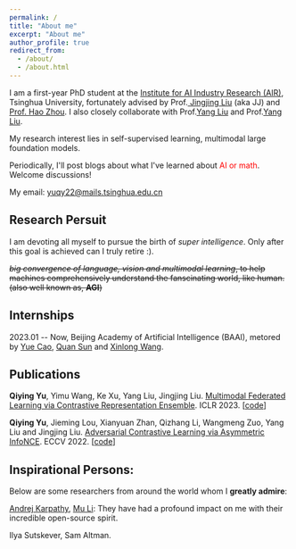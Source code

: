 ```yaml
---
permalink: /
title: "About me"
excerpt: "About me"
author_profile: true
redirect_from: 
  - /about/
  - /about.html
---
```


I am a first-year PhD student at the [Institute for AI Industry Research (AIR)](https://air.tsinghua.edu.cn), Tsinghua University, fortunately advised by Prof.[ Jingjing Liu](https://air.tsinghua.edu.cn/info/1046/1201.htm) (aka JJ) and [Prof. Hao Zhou](https://zhouh.github.io). I also closely collaborate with Prof.[Yang Liu](https://air.tsinghua.edu.cn/info/1046/1204.htm) and Prof.[Yang Liu](https://air.tsinghua.edu.cn/info/1046/1198.htm).

My research interest lies in self-supervised learning, multimodal large foundation models.

Periodically, I'll post blogs about what I've learned about <font color='red'>AI or math</font>. Welcome discussions!

My email: yuqy22@mails.tsinghua.edu.cn

## Research Persuit

I am devoting all myself to pursue the birth of *super intelligence*. Only after this goal is achieved can I truly retire :).

~~*big convergence of language, vision and multimodal learning*, to help machines comprehensively understand the fanscinating world, like human. (also well known as, **AGI**)~~

## Internships

2023.01 -- Now, Beijing Academy of Artificial Intelligence (BAAI), metored by [Yue Cao](http://yue-cao.me), [Quan Sun](https://github.com/Quan-Sun) and [Xinlong Wang](https://www.xloong.wang).

## Publications

**Qiying Yu**, Yimu Wang, Ke Xu, Yang Liu, Jingjing Liu. [Multimodal Federated Learning via Contrastive Representation Ensemble](https://openreview.net/pdf?id=Hnk1WRMAYqg). ICLR 2023. [[code](https://github.com/FLAIR-THU/CreamFL)]

**Qiying Yu**, Jieming Lou, Xianyuan Zhan, Qizhang Li, Wangmeng Zuo, Yang Liu and Jingjing Liu. [Adversarial Contrastive Learning via Asymmetric InfoNCE](https://arxiv.org/abs/2207.08374). ECCV 2022. [[code](https://github.com/yqy2001/A-InfoNCE)]

## Inspirational Persons:

Below are some researchers from around the world whom I **greatly admire**:

[Andrej Karpathy](https://karpathy.ai/), [Mu Li](http://www.cs.cmu.edu/~muli/index.html): They have had a profound impact on me with their incredible open-source spirit.

Ilya Sutskever, Sam Altman.
